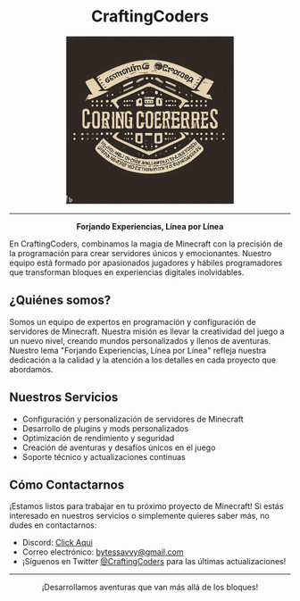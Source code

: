 # <div align="center">CraftingCoders</div>
<div align="center">
  <img src="logo.jpg" alt="CraftingCoders Logo" width="300">
</div>

---

**<div align="center">Forjando Experiencias, Línea por Línea</div>**

En CraftingCoders, combinamos la magia de Minecraft con la precisión de la programación para crear servidores únicos y emocionantes. Nuestro equipo está formado por apasionados jugadores y hábiles programadores que transforman bloques en experiencias digitales inolvidables.

## ¿Quiénes somos?

Somos un equipo de expertos en programación y configuración de servidores de Minecraft. Nuestra misión es llevar la creatividad del juego a un nuevo nivel, creando mundos personalizados y llenos de aventuras. Nuestro lema "Forjando Experiencias, Línea por Línea" refleja nuestra dedicación a la calidad y la atención a los detalles en cada proyecto que abordamos.

## Nuestros Servicios

- Configuración y personalización de servidores de Minecraft
- Desarrollo de plugins y mods personalizados
- Optimización de rendimiento y seguridad
- Creación de aventuras y desafíos únicos en el juego
- Soporte técnico y actualizaciones continuas

## Cómo Contactarnos

¡Estamos listos para trabajar en tu próximo proyecto de Minecraft! Si estás interesado en nuestros servicios o simplemente quieres saber más, no dudes en contactarnos:

- Discord: [Click Aqui](https://discord.gg/hB2jSHrsZg)
- Correo electrónico: bytessavvy@gmail.com
- ¡Síguenos en Twitter [@CraftingCoders](https://twitter.com/CraftingCoders) para las últimas actualizaciones!

---

<div align="center">
  ¡Desarrollamos aventuras que van más allá de los bloques!
</div>

